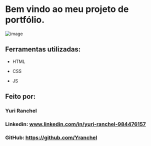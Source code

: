 
# Bem vindo ao meu projeto de portfólio.

![image](https://github.com/Yranchel/Project/assets/115661982/85a5ec37-e48e-4643-be97-c644f4f8a2ad)




## Ferramentas utilizadas:

* HTML

* CSS

* JS

## Feito por:

### Yuri Ranchel

### Linkedin: www.linkedin.com/in/yuri-ranchel-984476157
### GitHub: https://github.com/Yranchel
```


